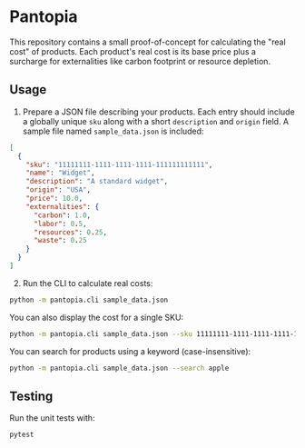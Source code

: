 # Pantopia

This repository contains a small proof-of-concept for calculating the "real cost"
of products. Each product's real cost is its base price plus a surcharge for
externalities like carbon footprint or resource depletion.

## Usage

1. Prepare a JSON file describing your products. Each entry should include a
   globally unique `sku` along with a short `description` and `origin` field.
   A sample file named `sample_data.json` is included:

```json
[
  {
    "sku": "11111111-1111-1111-1111-111111111111",
    "name": "Widget",
    "description": "A standard widget",
    "origin": "USA",
    "price": 10.0,
    "externalities": {
      "carbon": 1.0,
      "labor": 0.5,
      "resources": 0.25,
      "waste": 0.25
    }
  }
]
```

2. Run the CLI to calculate real costs:

```bash
python -m pantopia.cli sample_data.json
```

You can also display the cost for a single SKU:

```bash
python -m pantopia.cli sample_data.json --sku 11111111-1111-1111-1111-111111111111
```

You can search for products using a keyword (case-insensitive):

```bash
python -m pantopia.cli sample_data.json --search apple
```

## Testing

Run the unit tests with:

```bash
pytest
```
